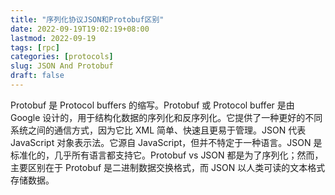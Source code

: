 ```yaml
---
title: "序列化协议JSON和Protobuf区别"
date: 2022-09-19T19:02:19+08:00
lastmod: 2022-09-19
tags: [rpc]
categories: [protocols]
slug: JSON And Protobuf
draft: false
---
```

Protobuf 是 Protocol buffers 的缩写。Protobuf 或 Protocol buffer 是由 Google 设计的，用于结构化数据的序列化和反序列化。它提供了一种更好的不同系统之间的通信方式，因为它比 XML 简单、快速且更易于管理。JSON 代表 JavaScript 对象表示法。它源自 JavaScript，但并不特定于一种语言。JSON 是标准化的，几乎所有语言都支持它。Protobuf vs JSON 都是为了序列化；然而，主要区别在于 Protobuf 是二进制数据交换格式，而 JSON 以人类可读的文本格式存储数据。
